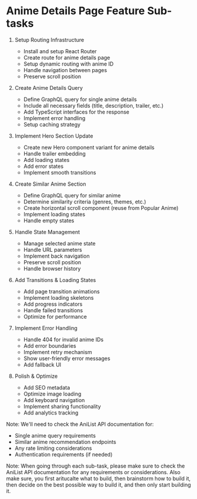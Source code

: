 # Anime Details Page Feature Sub-tasks

1. Setup Routing Infrastructure

   - Install and setup React Router
   - Create route for anime details page
   - Setup dynamic routing with anime ID
   - Handle navigation between pages
   - Preserve scroll position

2. Create Anime Details Query

   - Define GraphQL query for single anime details
   - Include all necessary fields (title, description, trailer, etc.)
   - Add TypeScript interfaces for the response
   - Implement error handling
   - Setup caching strategy

3. Implement Hero Section Update

   - Create new Hero component variant for anime details
   - Handle trailer embedding
   - Add loading states
   - Add error states
   - Implement smooth transitions

4. Create Similar Anime Section

   - Define GraphQL query for similar anime
   - Determine similarity criteria (genres, themes, etc.)
   - Create horizontal scroll component (reuse from Popular Anime)
   - Implement loading states
   - Handle empty states

5. Handle State Management

   - Manage selected anime state
   - Handle URL parameters
   - Implement back navigation
   - Preserve scroll position
   - Handle browser history

6. Add Transitions & Loading States

   - Add page transition animations
   - Implement loading skeletons
   - Add progress indicators
   - Handle failed transitions
   - Optimize for performance

7. Implement Error Handling

   - Handle 404 for invalid anime IDs
   - Add error boundaries
   - Implement retry mechanism
   - Show user-friendly error messages
   - Add fallback UI

8. Polish & Optimize
   - Add SEO metadata
   - Optimize image loading
   - Add keyboard navigation
   - Implement sharing functionality
   - Add analytics tracking

Note: We'll need to check the AniList API documentation for:

- Single anime query requirements
- Similar anime recommendation endpoints
- Any rate limiting considerations
- Authentication requirements (if needed)

Note: When going through each sub-task, please make sure to check the AniList API documentation for any requirements or considerations. Also make sure, you first aritucalte what to build, then brainstorm how to build it, then decide on the best possible way to build it, and then only start building it.
